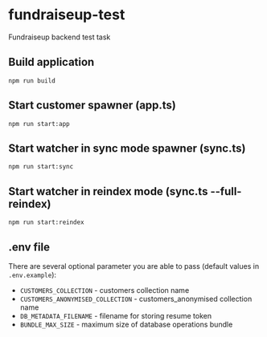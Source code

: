 # fundraiseup-test
Fundraiseup backend test task

## Build application
`npm run build`

## Start customer spawner (app.ts)
`npm run start:app`

## Start watcher in sync mode spawner (sync.ts)
`npm run start:sync`

## Start watcher in reindex mode (sync.ts --full-reindex)
`npm run start:reindex`

## .env file
There are several optional parameter you are able to pass (default values in `.env.example`):
- `CUSTOMERS_COLLECTION` - customers collection name
- `CUSTOMERS_ANONYMISED_COLLECTION` - customers_anonymised collection name
- `DB_METADATA_FILENAME` - filename for storing resume token
- `BUNDLE_MAX_SIZE` - maximum size of database operations bundle